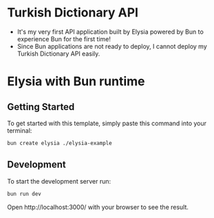 # Turkish Dictionary API

- It's my very first API application built by Elysia powered by Bun to experience Bun for the first time!
- Since Bun applications are not ready to deploy, I cannot deploy my Turkish Dictionary API easily.

# Elysia with Bun runtime

## Getting Started
To get started with this template, simply paste this command into your terminal:
```bash
bun create elysia ./elysia-example
```

## Development
To start the development server run:
```bash
bun run dev
```

Open http://localhost:3000/ with your browser to see the result.
